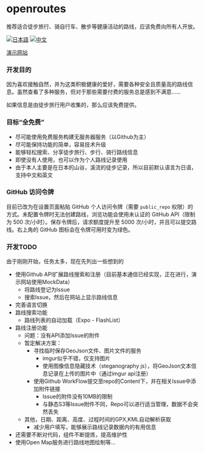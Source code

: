 # openroutes
推荐适合徒步旅行、骑自行车、散步等健康活动的路线，应该免费向所有人开放。

[![日本語](https://img.shields.io/badge/lang-日本語-green.svg)](./README.md)
[![中文](https://img.shields.io/badge/lang-中文-red.svg)](./README_ZH.md)

[演示网站](https://yougikou.github.io/openroutes/)

### 开发目的
因为喜欢接触自然，并为这类积极健康的爱好，需要各种安全且质量高的路线信息。虽然查看了多种服务，但对于那些需要付费的服务总是感到不满意……

如果信息是由徒步旅行用户收集的，那么应该免费提供。

### 目标“全免费”
- 尽可能使用免费服务构建无服务器服务（以Github为主）
- 尽可能保持功能的简单，容易技术升级
- 能够轻松搜索、分享徒步旅行、步行、骑行路线信息
- 即使没有人使用，也可以作为个人路线记录使用
- 由于本人主要是在日本的山谷，溪流的徒步记录，所以目前默认语言为日语，支持中文和英文

### GitHub 访问令牌
目前已改为在设置页面粘贴 GitHub 个人访问令牌（需要 `public_repo` 权限）的方式。未配置令牌时无法创建路线，浏览功能会使用未认证的 GitHub API（限制为 500 次/小时）。保存令牌后，请求额度提升至 5000 次/小时，并且可以提交路线。右上角的 GitHub 图标会在令牌可用时变为绿色。

### 开发TODO
由于刚刚开始，任务太多，现在先列出一些想到的
- 使用Github API扩展路线搜索和注册（目前基本通信已经实现，正在进行，演示网站使用MockData）
  - 将路线登记为Issue
  - 搜索Issue，然后在网站上显示路线信息
- 完善语言切换
- 路线搜索功能
  - 路线列表的自动加载（Expo - FlashList）
- 路线注册功能
  - 问题：没有API添加Issue的附件
  - 暂定解决方案：
    - 寻找临时保存GeoJson文件、图片文件的服务
      - imgur似乎不错，仅支持图片
      - 使用图像信息隐藏技术（steganography js），将GeoJson文本信息记录在上传的图片中（通过imgur api注册）
    - 使用Github WorkFlow提交至repo的Content下，并在相关Issue中添加附件链接
      - Issue的附件没有10MB的限制
      - 与静态S3等Issue附件不同，Repo可以进行适当管理，数据不会突然丢失
  - 其他，日期、距离、高度、过程时间的GPX,KML自动解析获取
    - 减少用户填写，能够展示路线记录数据内的有用信息
- 还需要不断对代码，组件不断提炼，提高维护性
- 使用Open Map服务进行路线地图绘制等...